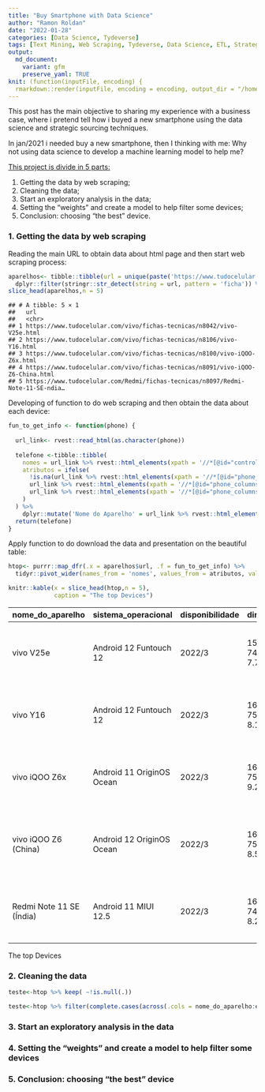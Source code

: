 ```yaml
---
title: "Buy Smartphone with Data Science"
author: "Ramon Roldan"
date: "2022-01-28"
categories: [Data Science, Tydeverse]
tags: [Text Mining, Web Scraping, Tydeverse, Data Science, ETL, Strategic Sourcing, Procurement, Supply Chain]
output:
  md_document:
    variant: gfm
    preserve_yaml: TRUE
knit: (function(inputFile, encoding) {
  rmarkdown::render(inputFile, encoding = encoding, output_dir = "/home/ramon_de_lara/Ramon/roldanramon.github.io/_posts") })
---
```


This post has the main objective to sharing my experience with a
business case, where i pretend tell how i buyed a new smartphone using
the data science and strategic sourcing techniques.

In jan/2021 i needed buy a new smartphone, then I thinking with me: Why
not using data science to develop a machine learning model to help me?

<u>This project is divide in 5 parts:</u>

1.  Getting the data by web scraping;
2.  Cleaning the data;
3.  Start an exploratory analysis in the data;
4.  Setting the “weights” and create a model to help filter some
    devices;
5.  Conclusion: choosing “the best” device.

### 1. Getting the data by web scraping

Reading the main URL to obtain data about html page and then start web
scraping process:

``` r
aparelhos<- tibble::tibble(url = unique(paste('https://www.tudocelular.com', rvest::read_html('https://www.tudocelular.com/celulares/fichas-tecnicas.html') %>% rvest::html_elements(xpath = '//*[@id="cellphones_list"]/article') %>% rvest::html_nodes('a') %>% rvest::html_attr('href'),sep = ''))) %>%
  dplyr::filter(stringr::str_detect(string = url, pattern = 'ficha')) %>% dplyr::mutate(url = as.character(url))
slice_head(aparelhos,n = 5)
```

    ## # A tibble: 5 × 1
    ##   url                                                                           
    ##   <chr>                                                                         
    ## 1 https://www.tudocelular.com/vivo/fichas-tecnicas/n8042/vivo-V25e.html         
    ## 2 https://www.tudocelular.com/vivo/fichas-tecnicas/n8106/vivo-Y16.html          
    ## 3 https://www.tudocelular.com/vivo/fichas-tecnicas/n8100/vivo-iQOO-Z6x.html     
    ## 4 https://www.tudocelular.com/vivo/fichas-tecnicas/n8091/vivo-iQOO-Z6-China.html
    ## 5 https://www.tudocelular.com/Redmi/fichas-tecnicas/n8097/Redmi-Note-11-SE-ndia…

Developing of function to do web scraping and then obtain the data about
each device:

``` r
fun_to_get_info <- function(phone) {
  
  url_link<- rvest::read_html(as.character(phone))
  
  telefone <-tibble::tibble(
    nomes = url_link %>% rvest::html_elements(xpath = '//*[@id="controles_titles"]') %>% rvest::html_nodes('li') %>% rvest::html_text() %>% readr::parse_character(),
    atributos = ifelse(
      !is.na(url_link %>% rvest::html_elements(xpath = '//*[@id="phone_columns"]') %>% rvest::html_nodes('li') %>% rvest::html_text() %>% readr::parse_character()),
      url_link %>% rvest::html_elements(xpath = '//*[@id="phone_columns"]') %>% rvest::html_nodes('li') %>% rvest::html_text() %>% readr::parse_character(),
      url_link %>% rvest::html_elements(xpath = '//*[@id="phone_columns"]') %>% rvest::html_nodes('li') %>% rvest::html_node('i') %>% rvest::html_attr('class') %>% readr::parse_character()
    )
  ) %>% 
    dplyr::mutate('Nome do Aparelho' = url_link %>% rvest::html_elements(xpath = '//*[@id="fwide_column"]/h2') %>% rvest::html_text())
  return(telefone)
}
```

Apply function to do download the data and presentation on the beautiful
table:

``` r
htop<- purrr::map_dfr(.x = aparelhos$url, .f = fun_to_get_info) %>% 
  tidyr::pivot_wider(names_from = 'nomes', values_from = atributos, values_fn = list) %>% janitor::clean_names() %>% as_tibble()

knitr::kable(x = slice_head(htop,n = 5),
             caption = "The top Devices")
```

| nome\_do\_aparelho       | sistema\_operacional      | disponibilidade | dimensoes                | peso         | hardware | tela     | camera   | desempenho | sim\_card | dual\_sim     | gsm                           | hspa | lte | velocidade\_maxima\_de\_download | velocidade\_maxima\_de\_upload | processador                                                           | chipset                                 | x64\_bit | gpu            | ram  | memoria\_max | memoria\_expansivel                            | polegadas | resolucao                            | densidade\_de\_pixels | tipo               | fps    | cores      | megapixel                  | aperture\_size                | estabilizacao | autofoco | foco\_por\_toque | flash    | hdr  | dual\_shot | localizacao | deteccao\_facial | camera\_frontal | resolucao\_da\_gravacao | auto\_focagem\_de\_video | slow\_motion | dual\_rec | opcoes\_da\_camera\_frontal | wi\_fi              | bluetooth               | usb        | nfc   | gps                               | acelerometro | proximidade | giroscopio | bussola | impressao\_digital | tv    | vibracao | viva\_voz | outros                           | ampere   | radio\_fm | x5g  | fps\_da\_gravacao | video\_camera\_frontal | autonomia\_conversacao | autonomia\_em\_standby | estabilizacao\_de\_video | protecao        | tamanho\_do\_sensor | angulo\_maximo | foto\_em\_video | irda | stereo\_sound\_rec | barometro | mic\_de\_reducao\_de\_ruido | sar\_eu | melhor\_preco | preco\_extra | faixa\_de\_preco | custo\_beneficio | video\_hdr | deteccao\_de\_sorriso | segundo\_display | zoom\_otico | foto\_3d | gesto | resistencia\_a\_agua |
|:-------------------------|:--------------------------|:----------------|:-------------------------|:-------------|:---------|:---------|:---------|:-----------|:----------|:--------------|:------------------------------|:-----|:----|:---------------------------------|:-------------------------------|:----------------------------------------------------------------------|:----------------------------------------|:---------|:---------------|:-----|:-------------|:-----------------------------------------------|:----------|:-------------------------------------|:----------------------|:-------------------|:-------|:-----------|:---------------------------|:------------------------------|:--------------|:---------|:-----------------|:---------|:-----|:-----------|:------------|:-----------------|:----------------|:------------------------|:-------------------------|:-------------|:----------|:----------------------------|:--------------------|:------------------------|:-----------|:------|:----------------------------------|:-------------|:------------|:-----------|:--------|:-------------------|:------|:---------|:----------|:---------------------------------|:---------|:----------|:-----|:------------------|:-----------------------|:-----------------------|:-----------------------|:-------------------------|:----------------|:--------------------|:---------------|:----------------|:-----|:-------------------|:----------|:----------------------------|:--------|:--------------|:-------------|:-----------------|:-----------------|:-----------|:----------------------|:-----------------|:------------|:---------|:------|:---------------------|
| vivo V25e                | Android 12 Funtouch 12    | 2022/3          | 159.2 x 74.2 x 7.79 mm   | 183 gramas   | 6.6 / 10 | 8.5 / 10 | 7.7 / 10 | 5 / 10     | Nano      | Dual stand-by | Quad Band (850/900/1800/1900) | ok   | ok  | 390 Mbps                         | 150 Mbps                       | 2x 2.2 GHz Cortex-A76 + 6x 2.0 GHz Cortex-A55                         | Helio G99 MediaTek                      | ok       | Mali-G57 MC2   | 8 GB | 256 GB       | Slot híbrido SIM/MicroSD MicroSDXC atè 1024 GB | 6.44      | 1080 x 2404 pixel, 9238 x 6928 pixel | 409 ppi               | AMOLED, LiPo       | 60 Hz  | 16 milhões | 64 Mp + 2 Mp + 2 Mp        | F 1.79 + F 2.4 + F 2.4        | Ótica         | ok       | ok               | LED      | ok   | ok         | ok          | ok               | 32 Mp F 2       | wrong                   | ok                       | ok           | ok        | Face Detection              | 802.11 a/b/g/n/ac   | 5.2 com A2DP/LE         | Type-C 2.0 | wrong | A-GPS/GLONASS/BeiDou/Galileo/QZSS | ok           | ok          | ok         | ok      | ok                 | wrong | ok       | ok        | Wi-Fi DirectWi-Fi hotspotUSB OTG | 4500 mAh | NULL      | NULL | NULL              | NULL                   | NULL                   | NULL                   | NULL                     | NULL            | NULL                | NULL           | NULL            | NULL | NULL               | NULL      | NULL                        | NULL    | NULL          | NULL         | NULL             | NULL             | NULL       | NULL                  | NULL             | NULL        | NULL     | NULL  | NULL                 |
| vivo Y16                 | Android 12 Funtouch 12    | 2022/3          | 163.95 x 75.55 x 8.19 mm | 183 gramas   | 5.3 / 10 | 5.3 / 10 | 5.7 / 10 | 4.7 / 10   | Nano      | Dual stand-by | Quad Band (850/900/1800/1900) | ok   | ok  | 300 Mbps                         | 150 Mbps                       | 4x 2.3 GHz Cortex-A53 + 4x 1.8 GHz Cortex-A53                         | Helio P35 MediaTek MT6765               | ok       | PowerVR GE8320 | 3 GB | 32 GB        | MicroSDXC                                      | 6.51      | 720 x 1600 pixel , 4163 x 3122 pixel | 270 ppi               | IPS LCD, LiPo      | 60 Hz  | 16 milhões | 13 Mp + 2 Mp               | F 2.2 + F 2.4                 | Digital       | ok       | ok               | LED      | NULL | NULL       | ok          | ok               | 5 Mp F 2.2      | wrong                   | ok                       | NULL         | NULL      | NULL                        | 802.11 a/b/g/n/ac   | 5.0 com A2DP/LE         | Type-C 2.0 | wrong | A-GPS/GLONASS/BeiDou/Galileo      | ok           | ok          | ok         | ok      | ok                 | wrong | ok       | ok        | Wi-Fi hotspotUSB OTG             | 5000 mAh | ok        | NULL | NULL              | NULL                   | NULL                   | NULL                   | NULL                     | NULL            | NULL                | NULL           | NULL            | NULL | NULL               | NULL      | NULL                        | NULL    | NULL          | NULL         | NULL             | NULL             | NULL       | NULL                  | NULL             | NULL        | NULL     | NULL  | NULL                 |
| vivo iQOO Z6x            | Android 11 OriginOS Ocean | 2022/3          | 163.87 x 75.33 x 9.27 mm | 204 gramas   | 7.8 / 10 | 8.4 / 10 | 7.6 / 10 | 5 / 10     | Nano      | Dual stand-by | Quad Band (850/900/1800/1900) | ok   | ok  | 2770 Mbps                        | \-                             | 2x 2.4 GHz Cortex-A76 + 6x 2.0 GHz Cortex-A55                         | Dimensity 810 MediaTek                  | ok       | Mali-G57 MC2   | 6 GB | 128 GB       | wrong                                          | 6.58      | 1080 x 2408 pixel, 8165 x 6124 pixel | 401 ppi               | IPS LCD, LiPo      | 60 Hz  | 16 milhões | 50 Mp + 2 Mp               | F 1.8 + F 2.4                 | Digital       | ok       | ok               | Dual LED | ok   | ok         | ok          | ok               | 8 Mp F 2        | Full HD                 | ok                       | NULL         | ok        | Face Detection              | 802.11 a/b/g/n/ac   | 5.1 com A2DP/LE/aptX HD | Type-C 2.0 | wrong | A-GPS/GLONASS/BeiDou/Galileo/QZSS | ok           | ok          | wrong      | ok      | ok                 | wrong | ok       | ok        | Wi-Fi DirectWi-Fi hotspotUSB OTG | 6000 mAh | wrong     | ok   | 30 fps            | Full HD, 30fps         | 1080 minutos           | 849 horas              | NULL                     | NULL            | NULL                | NULL           | NULL            | NULL | NULL               | NULL      | NULL                        | NULL    | NULL          | NULL         | NULL             | NULL             | NULL       | NULL                  | NULL             | NULL        | NULL     | NULL  | NULL                 |
| vivo iQOO Z6 (China)     | Android 12 OriginOS Ocean | 2022/3          | 164.17 x 75.8 x 8.59 mm  | 194.6 gramas | 7.3 / 10 | 8.4 / 10 | 8.3 / 10 | 6.9 / 10   | Nano      | Dual stand-by | Quad Band (850/900/1800/1900) | ok   | ok  | 3700 Mbps                        | 1600 Mbps                      | 1x 2.5 GHz Cortex-A78 + 3x 2.4 GHz Cortex-A78 + 4x 1.8 GHz Cortex-A55 | Snapdragon 778G Plus Qualcomm SM7325-AE | ok       | Adreno 642L    | 8 GB | 256 GB       | wrong                                          | 6.64      | 1080 x 2388 pixel, 9238 x 6928 pixel | 395 ppi               | IPS LCD, LiPo      | 120 Hz | 16 milhões | 64 Mp + 2 Mp + 2 Mp        | F 1.79 + F 2.4 + F 2.4        | Ótica         | ok       | ok               | Dual LED | ok   | ok         | ok          | ok               | 8 Mp F 2        | 4K (2160p)              | ok                       | ok           | ok        | Face Detection              | 802.11 a/b/g/n/ac/6 | 5.2 com A2DP/LE/aptX HD | Type-C 2.0 | ok    | A-GPS/GLONASS/BeiDou/Galileo/QZSS | ok           | ok          | ok         | ok      | ok                 | wrong | ok       | ok        | Wi-Fi DirectWi-Fi hotspotUSB OTG | 4500 mAh | wrong     | ok   | 30 fps            | Full HD, 30fps         | 780 minutos            | 429 horas              | ok                       | NULL            | NULL                | NULL           | NULL            | NULL | NULL               | NULL      | NULL                        | NULL    | NULL          | NULL         | NULL             | NULL             | NULL       | NULL                  | NULL             | NULL        | NULL     | NULL  | NULL                 |
| Redmi Note 11 SE (Índia) | Android 11 MIUI 12.5      | 2022/3          | 160.46 x 74.5 x 8.29 mm  | 178.8 gramas | 7.8 / 10 | 8.5 / 10 | 8.1 / 10 | 4.8 / 10   | Nano      | Dual stand-by | Quad Band (850/900/1800/1900) | ok   | ok  | 600 Mbps                         | 150 Mbps                       | 2x 2.05 GHz Cortex-A76 + 6x 2.0 GHz Cortex-A55                        | Helio G95 MediaTek                      | ok       | Mali-G76 MC4   | 6 GB | 128 GB       | MicroSDXC                                      | 6.43      | 1080 x 2400 pixel, 9238 x 6928 pixel | 409 ppi               | Super AMOLED, LiPo | 60 Hz  | 16 milhões | 64 Mp + 8 Mp + 2 Mp + 2 Mp | F 1.9 + F 2.2 + F 2.4 + F 2.4 | Digital       | ok       | ok               | LED      | ok   | NULL       | ok          | ok               | 13 Mp F 2.45    | 4K (2160p)              | ok                       | ok           | NULL      | Face Detection              | 802.11 a/b/g/n/ac   | 5.0 com A2DP/LE         | Type-C 2.0 | ok    | A-GPS/GLONASS/BeiDou/Galileo      | ok           | ok          | ok         | ok      | ok                 | wrong | ok       | ok        | Wi-Fi DirectWi-Fi hotspot        | 5000 mAh | ok        | NULL | 30 fps            | Full HD, 30fps         | NULL                   | NULL                   | NULL                     | Gorilla Glass 3 | 1/1.97 " + 1/4.0 "  | 118 °          | ok              | ok   | NULL               | NULL      | NULL                        | NULL    | NULL          | NULL         | NULL             | NULL             | NULL       | NULL                  | NULL             | NULL        | NULL     | NULL  | NULL                 |

The top Devices

### 2. Cleaning the data

``` r
teste<-htop %>% keep( ~!is.null(.))

teste<-htop %>% filter(complete.cases(across(.cols = nome_do_aparelho:estabilizacao_de_video,.fns = ~. == 'NULL')))
```

### 3. Start an exploratory analysis in the data

### 4. Setting the “weights” and create a model to help filter some devices

### 5. Conclusion: choosing “the best” device
